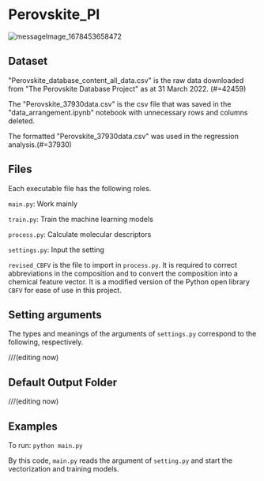 # Perovskite_PI
![messageImage_1678453658472](https://user-images.githubusercontent.com/79046839/224325508-e5f4116d-0061-4d6a-9eda-d0180c956995.jpg)

## Dataset
"Perovskite_database_content_all_data.csv" is the raw data downloaded from "The Perovskite Database Project" as at 31 March 2022. (#=42459)

The "Perovskite_37930data.csv" is the csv file that was saved in the "data_arrangement.ipynb" notebook with unnecessary rows and columns deleted.

The formatted "Perovskite_37930data.csv" was used in the regression analysis.(#=37930)

## Files
Each executable file has the following roles.

`main.py`: Work mainly

`train.py`: Train the machine learning models

`process.py`: Calculate molecular descriptors

`settings.py`: Input the setting

`revised_CBFV` is the file to import in `process.py`.
It is required to correct abbreviations in the composition and to convert the composition into a chemical feature vector.
It is a modified version of the Python open library `CBFV` for ease of use in this project.

## Setting arguments
The types and meanings of the arguments of `settings.py` correspond to the following, respectively.

///(editing now)


## Default Output Folder

///(editing now)

## Examples
To run:
`python main.py`

By this code, `main.py` reads the argument of `setting.py` and start the vectorization and training models.

